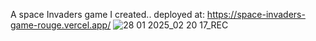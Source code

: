A space Invaders game I created..
deployed at: https://space-invaders-game-rouge.vercel.app/
![28 01 2025_02 20 17_REC](https://github.com/user-attachments/assets/12ece3ae-bc86-4f05-a299-e13f323324a8)
